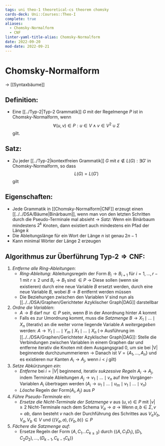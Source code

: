 ```yaml
---
tags: uni theo-1 theoretical-cs theorem chomsky
cards-deck: Uni::Courses::Theo-I
complete: true
aliases:
  - Chomsky-Normalform
  - CNF
linter-yaml-title-alias: Chomsky-Normalform
date: 2022-09-20
mod-date: 2022-09-21
---
```


# Chomsky-Normalform
-> [[Syntaxbäume]]

## Definition:
- Eine [[../Typ-2|Typ-2 Grammatik]] $G$ mit der Regelmenge $P$ ist in Chomsky-Normalform, wenn $$\forall(u,v)\in P:u\in V\wedge v\in V^2\cup\Sigma$$ gilt.

## Satz:
- Zu jeder [[../Typ-2|kontextfreien Grammatik]] $G$ mit $\varepsilon\notin L(G):\exists G'$ in Chomsky-Normalform, so dass $$L(G)=L(G')$$ gilt

## Eigenschaften:
- Jede Grammatik in [[Chomsky-Normalform|CNF]] erzeugt einen [[../../DSA/Bäume|Binärbaum]], wenn man von den letzten Schritten durch die Pseudo-Terminale mal absieht
	-> *Satz*: Wenn ein Binärbaum mindestens $2^k$ Knoten, dann existiert auch mindestens ein Pfad der Länge $k$
- Die Ableitungslänge für ein Wort der Länge $n$ ist genau $2n-1$
- Kann minimal Wörter der Länge 2 erzeugen

## Algorithmus zur Überführung $\text{Typ-2}\Rightarrow\text{CNF}$:
1. *Entferne alle Ring-Ableitungen*:
	 - *Ring-Ableitung*: Ableitungsregeln der Form $B_i\rightarrow B_{i+1}$ für $i=1,\dots,r-1$ mit $r\geq2$ und $B_r\rightarrow B_1$ sind $\in P$
		 -> Diese sollen (wenn sie existieren) durch eine neue Variable $B$ ersetzt werden, durch eine neue Variable $B$, wobei $B\rightarrow B$ entfernt werden müssen
	 - Die Beziehungen zwischen den Variablen $V$ sind nun als [[../../DSA/Graphen/Gerichteter Azyklischer Graph|DAG]] darstellbar
2. *Ordne die Variablen*:
	- $A\rightarrow B$ darf nur $\in P$ sein, wenn $B$ in der Anordnung hinter $A$ kommt
	- Falls es zur Umordnung kommt, muss die *Satzmenge* $B\rightarrow X_1\mid\dots\mid X_n$ (iterativ) an die weiter vorne liegende Variable $A$ *weitergegeben* werden: $A\rightarrow Y_1\mid\dots\mid Y_m\mid X_1\mid\dots\mid X_n$
	 (-> Ausführung im [[../../DSA/Graphen/Gerichteter Azyklischer Graph|DAG]]: Stelle die Verbindungen zwischen Variablen in einem Graphen dar und entferne iterativ die Knoten mit dem Ausgangsgrad 0, um sie bei |V| beginnende durchzunummerieren
	-> Danach ist $V=\{A_1,\dots,A_n\}$ und es existieren nur Kanten $A_i\rightarrow A_j,$ wenn $i<j$ gilt)
3. *Setze Abkürzungen ein*:
	- *Entferne* bei $i=|V|$ beginnend, iterativ *sukzessive Regeln* $A_i\rightarrow A_j$, indem Terminale Ableitungen $A_j\rightarrow v_1\mid\dots\mid v_n$ auf ihre Vorgänger-Variablen $A_i$ übertragen werden ($A_i\rightarrow u_1\mid\dots\mid u_m\mid v_1\mid\dots\mid v_n$)
	- *Lösche* Regeln der Form$(A_i,A_j)$ aus $P$
4. *Führe Pseudo-Terminale* ein:
	- *Ersetze die Nicht-Terminale der Satzmenge* $v$ aus $(u,v)\in P$ mit $|v|\geq2$ Nicht-Terminale nach dem Schema $V_a\rightarrow a$
		 -> Wenn $a,b\in\Sigma,v=ab,$ dann besteht $v$ nach der Durchführung des Schrittes aus $V_aV_b,$ $V_a,V_b\in V$ und $\{(V_a,a),(V_b,b)\}\subseteq P$
5. *Fächere die Satzmenge auf*:
	- Ersetze Regeln der Form $(A,C_1\dots C_{k\geq3})$ durch $\{(A,C_1D_1),(D_1,C_2D_2),\dots,(D_{k-1},C_{k-1}C_k)\}$
